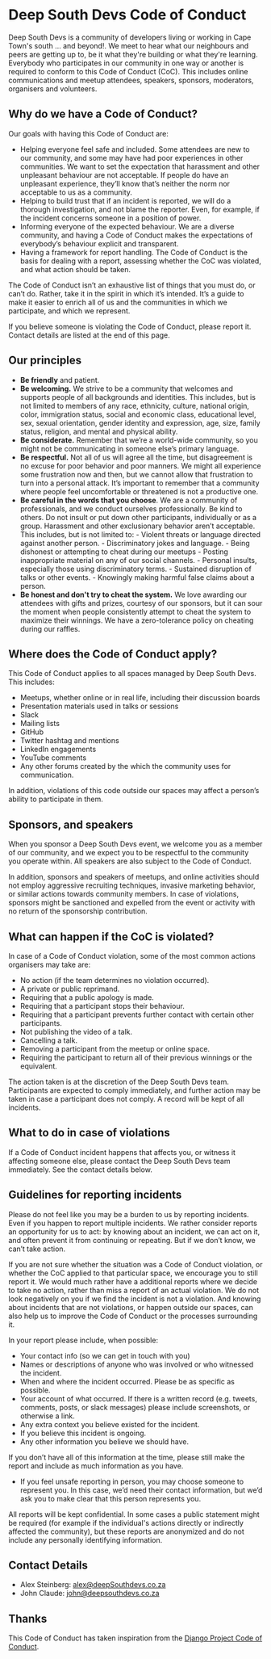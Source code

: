 # Deep South Devs Code of Conduct

Deep South Devs is a community of developers living or working in Cape Town's south ... and beyond!. We meet to hear what our neighbours and peers are getting up to, be it what they're building or what they're learning. Everybody who participates in our community in one way or another is required to conform to this Code of Conduct (CoC). This includes online communications and meetup attendees, speakers, sponsors, moderators, organisers and volunteers.

## Why do we have a Code of Conduct?
Our goals with having this Code of Conduct are:

- Helping everyone feel safe and included. Some attendees are new to our community, and some may have had poor experiences in other communities. We want to set the expectation that harassment and other unpleasant behaviour are not acceptable. If people do have an unpleasant experience, they’ll know that’s neither the norm nor acceptable to us as a community.
- Helping to build trust that if an incident is reported, we will do a thorough investigation, and not blame the reporter. Even, for example, if the incident concerns someone in a position of power.
- Informing everyone of the expected behaviour. We are a diverse community, and having a Code of Conduct makes the expectations of everybody’s behaviour explicit and transparent.
- Having a framework for report handling. The Code of Conduct is the basis for dealing with a report, assessing whether the CoC was violated, and what action should be taken.

The Code of Conduct isn’t an exhaustive list of things that you must do, or can’t do. Rather, take it in the spirit in which it’s intended. It’s a guide to make it easier to enrich all of us and the communities in which we participate, and which we represent.

If you believe someone is violating the Code of Conduct, please report it. Contact details are listed at the end of this page.

## Our principles
- __Be friendly__ and patient.
- __Be welcoming.__ We strive to be a community that welcomes and supports people of all backgrounds and identities. This includes, but is not limited to members of any race, ethnicity, culture, national origin, color, immigration status, social and economic class, educational level, sex, sexual orientation, gender identity and expression, age, size, family status, religion, and mental and physical ability.
- __Be considerate.__ Remember that we’re a world-wide community, so you might not be communicating in someone else’s primary language.
- __Be respectful.__ Not all of us will agree all the time, but disagreement is no excuse for poor behavior and poor manners. We might all experience some frustration now and then, but we cannot allow that frustration to turn into a personal attack. It’s important to remember that a community where people feel uncomfortable or threatened is not a productive one.
- __Be careful in the words that you choose__. We are a community of professionals, and we conduct ourselves professionally. Be kind to others. Do not insult or put down other participants, individually or as a group. Harassment and other exclusionary behavior aren’t acceptable. This includes, but is not limited to:
        - Violent threats or language directed against another person.
        - Discriminatory jokes and language.
        - Being dishonest or attempting to cheat during our meetups
        - Posting inappropriate material on any of our social channels.
        - Personal insults, especially those using discriminatory terms.
        - Sustained disruption of talks or other events.
        - Knowingly making harmful false claims about a person.
- __Be honest and don't try to cheat the system.__ We love awarding our attendees with gifts and prizes, courtesy of our sponsors, but it can sour the moment when people consistently attempt to cheat the system to maximize their winnings. We have a zero-tolerance policy on cheating during our raffles.

## Where does the Code of Conduct apply?
This Code of Conduct applies to all spaces managed by Deep South Devs. This includes:

- Meetups, whether online or in real life, including their discussion boards
- Presentation materials used in talks or sessions
- Slack
- Mailing lists
- GitHub
- Twitter hashtag and mentions
- LinkedIn engagements
- YouTube comments
- Any other forums created by the which the community uses for communication.

In addition, violations of this code outside our spaces may affect a person’s ability to participate in them.

## Sponsors, and speakers
When you sponsor a Deep South Devs event, we welcome you as a member of our community, and we expect you to be respectful to the community you operate within. All speakers are also subject to the Code of Conduct. 

In addition, sponsors and speakers of meetups, and online activities should not employ aggressive recruiting techniques, invasive marketing behavior, or similar actions towards community members. In case of violations, sponsors might be sanctioned and expelled from the event or activity with no return of the sponsorship contribution.

## What can happen if the CoC is violated?
In case of a Code of Conduct violation, some of the most common actions organisers may take are:

- No action (if the team determines no violation occurred).
- A private or public reprimand.
- Requiring that a public apology is made.
- Requiring that a participant stops their behaviour.
- Requiring that a participant prevents further contact with certain other participants.
- Not publishing the video of a talk.
- Cancelling a talk.
- Removing a participant from the meetup or online space.
- Requiring the participant to return all of their previous winnings or the equivalent.

The action taken is at the discretion of the Deep South Devs team. Participants are expected to comply immediately, and further action may be taken in case a participant does not comply. A record will be kept of all incidents.

## What to do in case of violations
If a Code of Conduct incident happens that affects you, or witness it affecting someone else, please contact the Deep South Devs team immediately. See the contact details below.

## Guidelines for reporting incidents
Please do not feel like you may be a burden to us by reporting incidents. Even if you happen to report multiple incidents. We rather consider reports an opportunity for us to act: by knowing about an incident, we can act on it, and often prevent it from continuing or repeating. But if we don’t know, we can’t take action.

If you are not sure whether the situation was a Code of Conduct violation, or whether the CoC applied to that particular space, we encourage you to still report it. We would much rather have a additional reports where we decide to take no action, rather than miss a report of an actual violation. We do not look negatively on you if we find the incident is not a violation. And knowing about incidents that are not violations, or happen outside our spaces, can also help us to improve the Code of Conduct or the processes surrounding it.

In your report please include, when possible:

- Your contact info (so we can get in touch with you)
- Names or descriptions of anyone who was involved or who witnessed the incident.
- When and where the incident occurred. Please be as specific as possible.
- Your account of what occurred. If there is a written record (e.g. tweets, comments, posts, or slack messages) please include screenshots, or otherwise a link.
- Any extra context you believe existed for the incident.
- If you believe this incident is ongoing.
- Any other information you believe we should have.

If you don’t have all of this information at the time, please still make the report and include as much information as you have.

- If you feel unsafe reporting in person, you may choose someone to represent you. In this case, we’d need their contact information, but we’d ask you to make clear that this person represents you.

All reports will be kept confidential. In some cases a public statement might be required (for example if the individual's actions directly or indirectly affected the community), but these reports are anonymized and do not include any personally identifying information.

## Contact Details
- Alex Steinberg: alex@deepSouthdevs.co.za
- John Claude: john@deepsouthdevs.co.za

## Thanks
This Code of Conduct has taken inspiration from the [Django Project Code of Conduct](https://www.djangoproject.com/conduct/).
